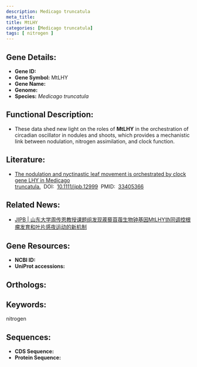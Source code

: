 ```yaml
---
description: Medicago truncatula
meta_title:
title: MtLHY
categories: [Medicago truncatula]
tags: [ nitrogen ]
---
```


## Gene Details:
- **Gene ID:**	[]()
- **Gene Symbol:** MtLHY
- **Gene Name:** 
- **Genome:** []()
- **Species:** *Medicago truncatula*

## Functional Description:
   - These data shed new light on the roles of **MtLHY** in the orchestration of circadian oscillator in nodules and shoots, which provides a mechanistic link between nodulation, nitrogen assimilation, and clock function.

## Literature:
   - [The nodulation and nyctinastic leaf movement is orchestrated by clock gene LHY in Medicago truncatula.]( https://onlinelibrary.wiley.com/doi/full/10.1111/jipb.12999)&nbsp;&nbsp;DOI:&nbsp;&nbsp;[10.1111/jipb.12999](https://onlinelibrary.wiley.com/doi/full/10.1111/jipb.12999)&nbsp;&nbsp;PMID:&nbsp;&nbsp;[33405366](https://pubmed.ncbi.nlm.nih.gov/33405366/)

## Related News:
   - [JIPB | 山东大学周传恩教授课题组发现蒺藜苜蓿生物钟基因MtLHY协同调控根瘤发育和叶片感夜运动的新机制](https://mp.weixin.qq.com/s?__biz=Mzg3MDEwNDEyMg==&mid=2247493728&idx=5&sn=51350a1b4700dcf2ad674674170d486a&chksm=ce904535f9e7cc23a4259fabcbd4bac6fd26eeb37707e4f7575aad70557d0b7f7cdcd0579497&scene=27#wechat_redirect)

## Gene Resources:
- **NCBI ID:** [](https://www.ncbi.nlm.nih.gov/gene/?term=)
- **UniProt accessions:** [](https://www.uniprot.org/uniprotkb//entry)

## Orthologs:


## Keywords:
nitrogen

## Sequences:
- **CDS Sequence:**
- **Protein Sequence:**
